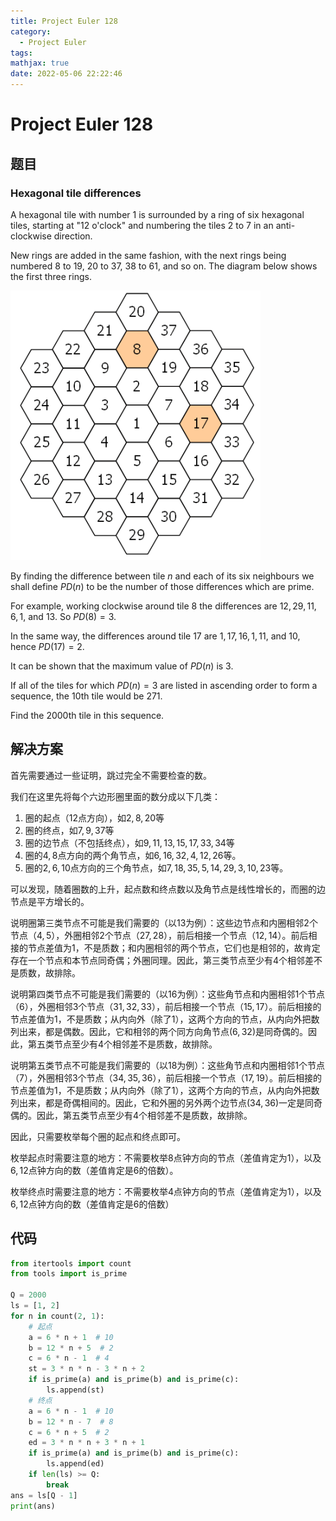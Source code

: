 ```yaml
---
title: Project Euler 128
category:
  - Project Euler
tags:
mathjax: true
date: 2022-05-06 22:22:46
---
```


<escape><!-- more --></escape>

# Project Euler 128

## 题目

### Hexagonal tile differences

A hexagonal tile with number $1$ is surrounded by a ring of six hexagonal tiles, starting at "$12$ o'clock" and numbering the tiles $2$ to $7$ in an anti-clockwise direction.

New rings are added in the same fashion, with the next rings being numbered $8$ to $19$, $20$ to $37$, $38$ to $61$, and so on. The diagram below shows the first three rings.

![](../images/p128.png)

By finding the difference between tile $n$ and each of its six neighbours we shall define $PD(n)$ to be the number of those differences which are prime.

For example, working clockwise around tile $8$ the differences are $12, 29, 11, 6, 1$, and $13$. So $PD(8) = 3$.

In the same way, the differences around tile $17$ are $1, 17, 16, 1, 11$, and $10$, hence $PD(17) = 2$.

It can be shown that the maximum value of $PD(n)$ is $3$.

If all of the tiles for which $PD(n) = 3$ are listed in ascending order to form a sequence, the $10\text{th}$ tile would be $271$.

Find the $2000\text{th}$ tile in this sequence.

## 解决方案

首先需要通过一些证明，跳过完全不需要检查的数。

我们在这里先将每个六边形圈里面的数分成以下几类：

1. 圈的起点（$12$点方向），如$2,8,20$等
2. 圈的终点，如$7,9,37$等
3. 圈的边节点（不包括终点），如$9,11,13,15,17,33,34$等
4. 圈的$4,8$点方向的两个角节点，如$6,16,32,4,12,26$等。
5. 圈的$2,6,10$点方向的三个角节点，如$7,18,35,5,14,29,3,10,23$等。

可以发现，随着圈数的上升，起点数和终点数以及角节点是线性增长的，而圈的边节点是平方增长的。

说明圈第三类节点不可能是我们需要的（以$13$为例）：这些边节点和内圈相邻$2$个节点（$4,5$），外圈相邻$2$个节点（$27,28$），前后相接一个节点（$12,14$）。前后相接的节点差值为$1$，不是质数；和内圈相邻的两个节点，它们也是相邻的，故肯定存在一个节点和本节点同奇偶；外圈同理。因此，第三类节点至少有$4$个相邻差不是质数，故排除。

说明第四类节点不可能是我们需要的（以$16$为例）：这些角节点和内圈相邻$1$个节点（$6$），外圈相邻$3$个节点（$31,32,33$），前后相接一个节点（$15,17$）。前后相接的节点差值为$1$，不是质数；从内向外（除了$1$），这两个方向的节点，从内向外把数列出来，都是偶数。因此，它和相邻的两个同方向角节点($6,32$)是同奇偶的。因此，第五类节点至少有$4$个相邻差不是质数，故排除。

说明第五类节点不可能是我们需要的（以$18$为例）：这些角节点和内圈相邻$1$个节点（$7$），外圈相邻$3$个节点（$34,35,36$），前后相接一个节点（$17,19$）。前后相接的节点差值为$1$，不是质数；从内向外（除了$1$），这两个方向的节点，从内向外把数列出来，都是奇偶相间的。因此，它和外圈的另外两个边节点($34,36$)一定是同奇偶的。因此，第五类节点至少有$4$个相邻差不是质数，故排除。

因此，只需要枚举每个圈的起点和终点即可。

枚举起点时需要注意的地方：不需要枚举$8$点钟方向的节点（差值肯定为$1$），以及$6,12$点钟方向的数（差值肯定是$6$的倍数）。

枚举终点时需要注意的地方：不需要枚举$4$点钟方向的节点（差值肯定为$1$），以及$6,12$点钟方向的数（差值肯定是$6$的倍数）

## 代码

```py
from itertools import count
from tools import is_prime

Q = 2000
ls = [1, 2]
for n in count(2, 1):
    # 起点
    a = 6 * n + 1  # 10
    b = 12 * n + 5  # 2
    c = 6 * n - 1  # 4
    st = 3 * n * n - 3 * n + 2
    if is_prime(a) and is_prime(b) and is_prime(c):
        ls.append(st)
    # 终点
    a = 6 * n - 1  # 10
    b = 12 * n - 7  # 8
    c = 6 * n + 5  # 2
    ed = 3 * n * n + 3 * n + 1
    if is_prime(a) and is_prime(b) and is_prime(c):
        ls.append(ed)
    if len(ls) >= Q:
        break
ans = ls[Q - 1]
print(ans)
```
